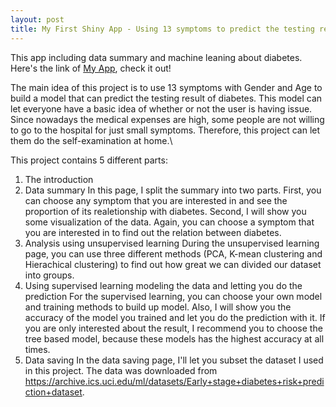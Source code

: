 ```yaml
---
layout: post
title: My First Shiny App - Using 13 symptoms to predict the testing result of Diabetes
---
```


This app including data summary and machine leaning about diabetes. Here's the link of [My App](https://mu-tien-lee.shinyapps.io/Diabetes/), check it out!

The main idea of this project is to use 13 symptoms with Gender and Age to build a model that can predict the testing result of diabetes. This model can let everyone have a basic idea of whether or not the user is having issue. Since nowadays the medical expenses are high, some people are not willing to go to the hospital for just small symptoms. Therefore, this project can let them do the self-examination at home.\

This project contains 5 different parts:
1. The introduction
2. Data summary
In this page, I split the summary into two parts. First, you can choose any symptom that you are interested in and see the proportion of its realetionship with diabetes.
Second, I will show you some visualization of the data. Again, you can choose a symptom that you are interested in to find out the relation between diabetes.
3. Analysis using unsupervised learning
During the unsupervised learning page, you can use three different methods (PCA, K-mean clustering and Hierachical clustering) to find out how great we can divided our dataset into groups.
4. Using supervised learning modeling the data and letting you do the prediction
For the supervised learning, you can choose your own model and training methods to build up model. Also, I will show you the accuracy of the model you trained and let you do the prediction with it. If you are only interested about the result, I recommend you to choose the tree based model, because these models has the highest accuracy at all times.
5. Data saving
In the data saving page, I'll let you subset the dataset I used in this project. 
The data was downloaded from https://archive.ics.uci.edu/ml/datasets/Early+stage+diabetes+risk+prediction+dataset.
